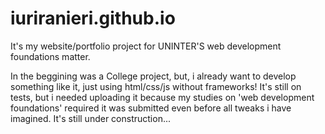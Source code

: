 # iuriranieri.github.io
It's my website/portfolio project for UNINTER'S web development foundations matter.

In the beggining was a College project, but, i already want to develop something like it, just using html/css/js without frameworks!
It's still on tests, but i needed uploading it because my studies on 'web development foundations' required it was submitted even before all tweaks i have imagined.
It's still under construction...
